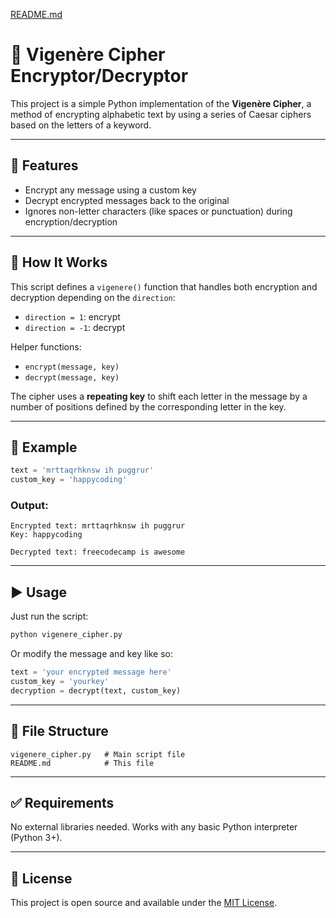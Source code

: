 

[README.md](https://github.com/user-attachments/files/21602246/README.md)
# 🔐 Vigenère Cipher Encryptor/Decryptor

This project is a simple Python implementation of the **Vigenère Cipher**, a method of encrypting alphabetic text by using a series of Caesar ciphers based on the letters of a keyword.

---

## 📌 Features

- Encrypt any message using a custom key  
- Decrypt encrypted messages back to the original  
- Ignores non-letter characters (like spaces or punctuation) during encryption/decryption  

---

## 🧠 How It Works

This script defines a `vigenere()` function that handles both encryption and decryption depending on the `direction`:
- `direction = 1`: encrypt
- `direction = -1`: decrypt

Helper functions:
- `encrypt(message, key)`
- `decrypt(message, key)`

The cipher uses a **repeating key** to shift each letter in the message by a number of positions defined by the corresponding letter in the key.

---

## 🧪 Example

```python
text = 'mrttaqrhknsw ih puggrur'
custom_key = 'happycoding'
```

### Output:
```
Encrypted text: mrttaqrhknsw ih puggrur
Key: happycoding

Decrypted text: freecodecamp is awesome
```

---

## ▶️ Usage

Just run the script:

```bash
python vigenere_cipher.py
```

Or modify the message and key like so:

```python
text = 'your encrypted message here'
custom_key = 'yourkey'
decryption = decrypt(text, custom_key)
```

---

## 📁 File Structure

```
vigenere_cipher.py   # Main script file
README.md            # This file
```

---

## ✅ Requirements

No external libraries needed. Works with any basic Python interpreter (Python 3+).

---

## 📜 License

This project is open source and available under the [MIT License](LICENSE).

